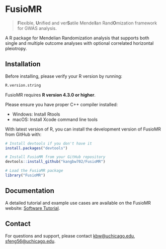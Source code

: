 # FusioMR

> **F**lexible, **U**nified and ver**S**atile Mendel**I**an Rand**O**mization framework for GWAS analysis.

A R package for Mendelian Randomization analysis that supports both single and multiple outcome analyses with optional correlated horizontal pleiotropy.

## Installation

Before installing, please verify your R version by running:
```r
R.version.string
```
FusioMR requires **R version 4.3.0 or higher**. 

Please ensure you have proper C++ compiler installed:  
- Windows: Install Rtools
- macOS: Install Xcode command line tools

With latest version of R, you can install the development version of FusioMR from GitHub with:

```r
# Install devtools if you don't have it
install.packages("devtools")

# Install FusioMR from your GitHub repository
devtools::install_github("kangbw702/FusioMR")

# Load the FusioMR package
library("FusioMR")
```

## Documentation
A detailed tutorial and example use cases are available on the FusioMR website: [Software Tutorial](https://fsh56.github.io/FusioMR_web/software_tutorial.html).

## Contact
For questions and support, please contact kbw@uchicago.edu, sfeng56@uchicago.edu.       

